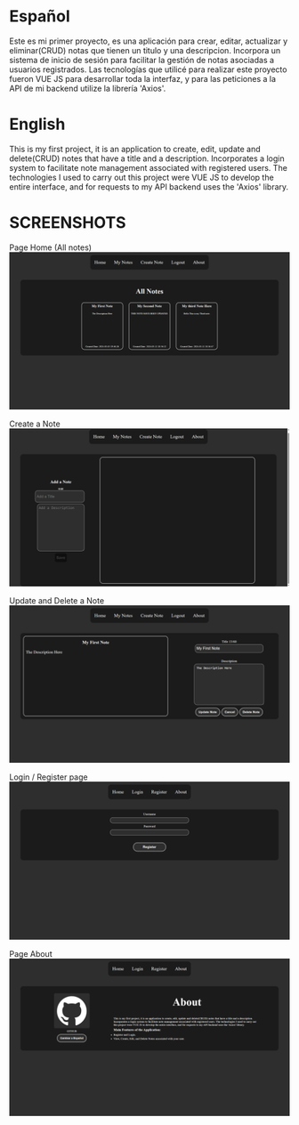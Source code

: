 # Español

Este es mi primer proyecto, es una aplicación para crear, editar,
actualizar y eliminar(CRUD) notas que tienen un titulo y una
descripcion. Incorpora un sistema de inicio de sesión para facilitar la
gestión de notas asociadas a usuarios registrados. Las tecnologías que
utilicé para realizar este proyecto fueron VUE JS para desarrollar toda
la interfaz, y para las peticiones a la API de mi backend utilize la
librería 'Axios'.

# English

This is my first project, it is an application to create, edit, update
and delete(CRUD) notes that have a title and a description. Incorporates
a login system to facilitate note management associated with registered
users. The technologies I used to carry out this project were VUE JS to
develop the entire interface, and for requests to my API backend uses
the 'Axios' library.

# SCREENSHOTS

Page Home (All notes)  
![all-notes](/Screenshots/notes.png)

Create a Note  
![create-note](/Screenshots/createNote.png)

Update and Delete a Note  
![update-delete-notes](/Screenshots/editNote.png)

Login / Register page  
![page-about](/Screenshots/registerLogin.png)

Page About  
![page-about](/Screenshots/about.png)
